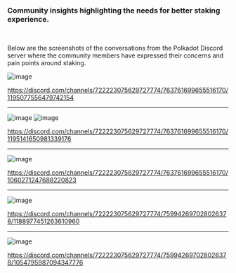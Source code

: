### Community insights highlighting the needs for better staking experience.
 <br /> 

 Below are the screenshots of the conversations from the Polkadot Discord server where the community members have expressed their concerns and pain points around staking.


![image](https://github.com/muddlebee/w3f-Grants-Program/assets/8139783/06912209-5b39-4d86-b74e-b9348098555d)

https://discord.com/channels/722223075629727774/763761699655516170/1195077556479742154

---
![image](https://github.com/muddlebee/w3f-Grants-Program/assets/8139783/5f11c0c8-0a3b-47ad-96c7-61f519ca63ff)
![image](https://github.com/muddlebee/w3f-Grants-Program/assets/8139783/8e1246eb-1cf0-4042-af20-b43c093c9b96)

https://discord.com/channels/722223075629727774/763761699655516170/1195141650981339176

---

![image](https://github.com/muddlebee/w3f-Grants-Program/assets/8139783/a9b3dfee-694c-401d-944c-9b6f9a2cf8dc)

https://discord.com/channels/722223075629727774/763761699655516170/1060271247688220823

---

![image](https://github.com/muddlebee/w3f-Grants-Program/assets/8139783/93d6f4be-e3af-41ad-b01a-98c4d8200797)

https://discord.com/channels/722223075629727774/759942697028026378/1188977451263610960

---

![image](https://github.com/muddlebee/w3f-Grants-Program/assets/8139783/f1b057d6-e557-418c-95a9-71e1bf94e849)

https://discord.com/channels/722223075629727774/759942697028026378/1054795987094347776
